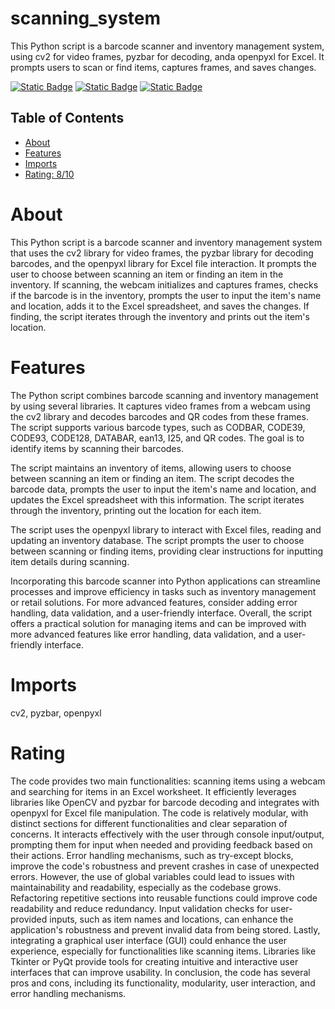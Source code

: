 # scanning_system
This Python script is a barcode scanner and inventory management system, using cv2 for video frames, pyzbar for decoding, anda openpyxl for Excel. It prompts users to scan or find items, captures frames, and saves changes.

[![Static Badge](https://img.shields.io/badge/cv2-black)](https://pypi.org/project/cv2/)
[![Static Badge](https://img.shields.io/badge/pyzbar-green)](https://pypi.org/project/pyzbar/)
[![Static Badge](https://img.shields.io/badge/openpyxl-gray)](https://pypi.org/project/openpyxl/)

## Table of Contents

- [About](#about)
- [Features](#features)
- [Imports](#Imports)
- [Rating: 8/10](#Rating)

# About

This Python script is a barcode scanner and inventory management system that uses the cv2 library for video frames, the pyzbar library for decoding barcodes, and the openpyxl library for Excel file interaction. It prompts the user to choose between scanning an item or finding an item in the inventory. If scanning, the webcam initializes and captures frames, checks if the barcode is in the inventory, prompts the user to input the item's name and location, adds it to the Excel spreadsheet, and saves the changes. If finding, the script iterates through the inventory and prints out the item's location.

# Features

The Python script combines barcode scanning and inventory management by using several libraries. It captures video frames from a webcam using the cv2 library and decodes barcodes and QR codes from these frames. The script supports various barcode types, such as CODBAR, CODE39, CODE93, CODE128, DATABAR, ean13, I25, and QR codes. The goal is to identify items by scanning their barcodes.

The script maintains an inventory of items, allowing users to choose between scanning an item or finding an item. The script decodes the barcode data, prompts the user to input the item's name and location, and updates the Excel spreadsheet with this information. The script iterates through the inventory, printing out the location for each item.

The script uses the openpyxl library to interact with Excel files, reading and updating an inventory database. The script prompts the user to choose between scanning or finding items, providing clear instructions for inputting item details during scanning.

Incorporating this barcode scanner into Python applications can streamline processes and improve efficiency in tasks such as inventory management or retail solutions. For more advanced features, consider adding error handling, data validation, and a user-friendly interface. Overall, the script offers a practical solution for managing items and can be improved with more advanced features like error handling, data validation, and a user-friendly interface.

# Imports

cv2, pyzbar, openpyxl 

# Rating

The code provides two main functionalities: scanning items using a webcam and searching for items in an Excel worksheet. It efficiently leverages libraries like OpenCV and pyzbar for barcode decoding and integrates with openpyxl for Excel file manipulation. The code is relatively modular, with distinct sections for different functionalities and clear separation of concerns. It interacts effectively with the user through console input/output, prompting them for input when needed and providing feedback based on their actions.
Error handling mechanisms, such as try-except blocks, improve the code's robustness and prevent crashes in case of unexpected errors. However, the use of global variables could lead to issues with maintainability and readability, especially as the codebase grows. Refactoring repetitive sections into reusable functions could improve code readability and reduce redundancy.
Input validation checks for user-provided inputs, such as item names and locations, can enhance the application's robustness and prevent invalid data from being stored. Lastly, integrating a graphical user interface (GUI) could enhance the user experience, especially for functionalities like scanning items. Libraries like Tkinter or PyQt provide tools for creating intuitive and interactive user interfaces that can improve usability.
In conclusion, the code has several pros and cons, including its functionality, modularity, user interaction, and error handling mechanisms.
